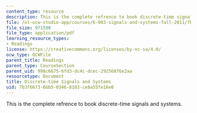 ```yaml
---
content_type: resource
description: This is the complete refrence to book discrete-time signals and systems.
file: /ol-ocw-studio-app/courses/6-003-signals-and-systems-fall-2011/7b3f66736bb503468103ce8a55fe16e0_MIT6_003F11_notes.pdf
file_size: 971590
file_type: application/pdf
learning_resource_types:
- Readings
license: https://creativecommons.org/licenses/by-nc-sa/4.0/
ocw_type: OCWFile
parent_title: Readings
parent_type: CourseSection
parent_uid: 998c6675-6fd3-dc4c-dcec-292568f6e2aa
resourcetype: Document
title: Discrete-time Signals and Systems
uid: 7b3f6673-6bb5-0346-8103-ce8a55fe16e0
---
```

This is the complete refrence to book discrete-time signals and systems.